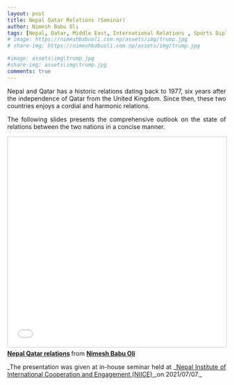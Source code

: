 ```yaml
---
layout: post
title: Nepal Qatar Relations (Seminar)
author: Nimesh Babu Oli
tags: [Nepal, Qatar, Middle East, International Relations , Sports Diplomacy, Labor Diplomacy]
# image: https://nimeshbabuoli.com.np/assets/img/trump.jpg
# share-img: https://nimeshbabuoli.com.np/assets/img/trump.jpg

#image: assets\img\trump.jpg
#share-img: assets\img\trump.jpg
comments: true
---
```


<p style='text-align: justify;'>Nepal and Qatar has a historic relations dating back to 1977, six years after the independence of Qatar from the United Kingdom. Since then, these two countries enjoys a cordial and harmonic relations.
</p>
<p style='text-align: justify;'>The following slides presents the comprehensive outlook on the state of relations between the two nations in a concise manner.
</p>

<iframe src="//www.slideshare.net/slideshow/embed_code/key/lWIWPulsdmMF0A" width="595" height="485" frameborder="0" marginwidth="0" marginheight="0" scrolling="no" style="border:1px solid #CCC; border-width:1px; margin-bottom:5px; max-width: 100%;" allowfullscreen> </iframe> <div style="margin-bottom:5px"> <strong> <a href="//www.slideshare.net/NimeshBabuOli/nepal-qatar-relations" title="Nepal Qatar relations" target="_blank">Nepal Qatar relations</a> </strong> from <strong><a href="//www.slideshare.net/NimeshBabuOli" target="_blank">Nimesh Babu Oli</a></strong> </div>


<p style='text-align: justify;'>_The presentation was given at in-house seminar held at _<a target="_blank" href="https://niice.org.np/">Nepal Institute of International Cooperation and Engagement (NIICE) </a>_on 2021/07/07._
</p>